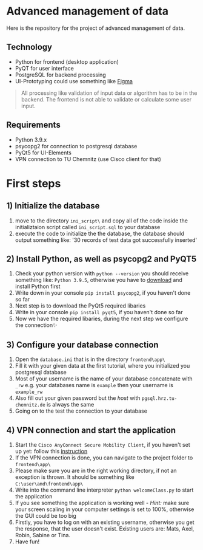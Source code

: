 # Advanced management of data

Here is the repository for the project of advanced management of data.

## Technology
- Python for frontend (desktop application)
- PyQT for user interface
- PostgreSQL for backend processing
- UI-Prototyping could use something like [Figma](https://www.figma.com)
> All processing like validation of input data or algorithm has to be in the backend. The frontend is not able to validate or calculate some user input.  

## Requirements 
- Python 3.9.x
- psycopg2 for connection to postgresql database
- PyQt5 for UI-Elements
- VPN connection to TU Chemnitz (use Cisco client for that)

# First steps
## 1) Initialize the database
1. move to the directory `ini_script\` and copy all of the code inside the initializtaion script called `ini_script.sql` to your database
2. execute the code to initialize the the database, the database should output something like: '30 records of test data got successfully inserted'

## 2) Install Python, as well as psycopg2 and PyQT5
1. Check your python version with ```python --version``` you should receive something like: ```Python 3.9.5```, otherwise you have to [download](https://www.python.org/downloads/) and install Python first
2. Write down in your console ```pip install psycopg2```, if you haven't done so far
3. Next step is to download the PyQt5 required libaries
4. Write in your console ```pip install pyqt5```, if you haven't done so far
5. Now we have the required libaries, during the next step we configure the connection✨

## 3) Configure your database connection
1. Open the `database.ini` that is in the directory `frontend\app\`
2. Fill it with your given data at the first tutorial, where you initialized you postgresql database
3. Most of your username is the name of your database concatenate with ```_rw``` e.g. your databases name is ```example``` then your username is ```example_rw```
4. Also fill out your given password but the *host* with ```pgsql.hrz.tu-chemnitz.de``` is always the same
5. Going on to the test the connection to your database

## 4) VPN connection and start the application
1. Start the ```Cisco AnyConnect Secure Mobility Client```, if you haven't set up yet: follow this [instruction](https://www.tu-chemnitz.de/urz/network/access/vpn.html#client)
2. If the VPN connection is done, you can navigate to the project folder to `frontend\app\`
3. Please make sure you are in the right working directory, if not an exception is thrown. It should be something like ```C:\user\amd\frontend\app\```
4. Write into the command line interpreter  ```python welcomeClass.py``` to start the application
5. If you see something the application is working well - _Hint:_ make sure your screen scaling in your computer settings is set to 100%, otherwise the GUI could be too big
6. Firstly, you have to log on with an existing username, otherwise you get the response, that the user doesn't exist. Existing users are: Mats, Axel, Robin, Sabine or Tina.
7. Have fun!
